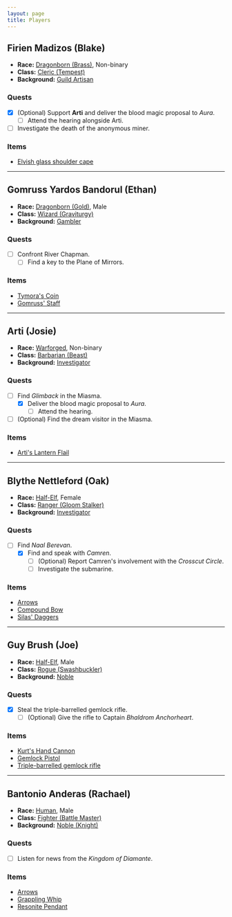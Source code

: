 ```yaml
---
layout: page
title: Players
---
```


## **Firien Madizos (Blake)**

- **Race:** [Dragonborn (Brass)](https://2014.5e.tools/races.html#dragonborn%20(metallic)_ftd), Non-binary
- **Class:** [Cleric (Tempest)](https://2014.5e.tools/classes.html#cleric_phb,state:sub-tempest-phb=b1)
- **Background:** [Guild Artisan](https://2014.5e.tools/backgrounds.html#guild%20artisan_phb)

### Quests

- [x] (Optional) Support **Arti** and deliver the blood magic proposal to *Aura*.
  - [ ] Attend the hearing alongside Arti.
- [ ] Investigate the death of the anonymous miner.

### Items

- [Elvish glass shoulder cape](items#elvish-glass-shoulder-cape)

---

## **Gomruss Yardos Bandorul (Ethan)**

- **Race:** [Dragonborn (Gold)](https://2014.5e.tools/races.html#dragonborn%20(metallic)_ftd), Male
- **Class:** [Wizard (Graviturgy)](https://2014.5e.tools/classes.html#wizard_phb,state:sub-graviturgy-egw=b1)
- **Background:** [Gambler](https://2014.5e.tools/backgrounds.html#gambler_ai)

### Quests

- [ ] Confront River Chapman.
  - [ ] Find a key to the Plane of Mirrors.

### Items

- [Tymora's Coin](items#tymoras-coin)
- [Gomruss' Staff](items#gomruss-staff)

---

## **Arti (Josie)**

- **Race:** [Warforged](https://2014.5e.tools/races.html#warforged_erlw), Non-binary
- **Class:** [Barbarian (Beast)](https://2014.5e.tools/classes.html#barbarian_phb,state:sub-beast-tce=b1)
- **Background:** [Investigator](https://2014.5e.tools/backgrounds.html#investigator_vrgr)

### Quests

- [ ] Find *Glimback* in the Miasma.
  - [x] Deliver the blood magic proposal to *Aura*.
    - [ ] Attend the hearing.
- [ ] (Optional) Find the dream visitor in the Miasma.

### Items

- [Arti's Lantern Flail](items#crows-lantern-flail)

---

## **Blythe Nettleford (Oak)**

- **Race:** [Half-Elf](https://2014.5e.tools/races.html#half-elf_phb), Female
- **Class:** [Ranger (Gloom Stalker)](https://2014.5e.tools/classes.html#ranger_phb,state:sub-gloom-stalker-xge=b1)
- **Background:** [Investigator](https://2014.5e.tools/backgrounds.html#investigator_vrgr)

### Quests

- [ ] Find *Naal Berevan*.
  - [x] Find and speak with *Camren*.
    - [ ] (Optional) Report Camren's involvement with the *Crosscut Circle*.
    - [ ] Investigate the submarine.

### Items

- [Arrows](items#arrows-and-bolts)
- [Compound Bow](items#compound-bow)
- [Silas' Daggers](items#poison-blade-of-the-ambitious-assassin)

---

## **Guy Brush (Joe)**

- **Race:** [Half-Elf](https://2014.5e.tools/races.html#half-elf_phb), Male
- **Class:** [Rogue (Swashbuckler)](https://2014.5e.tools/classes.html#rogue_phb,state:sub-swashbuckler-xge=b1)
- **Background:** [Noble](https://2014.5e.tools/backgrounds.html#noble_phb)

### Quests

- [x] Steal the triple-barrelled gemlock rifle.
  - [ ] (Optional) Give the rifle to Captain *Bhaldrom Anchorheart*.

### Items

- [Kurt's Hand Cannon](items#hand-cannon)
- [Gemlock Pistol](items#gemlock-pistol)
- [Triple-barrelled gemlock rifle](items#triple-barrelled-gemlock-rifle)

---

## **Bantonio Anderas (Rachael)**

- **Race:** [Human](https://2014.5e.tools/races.html#human_phb), Male
- **Class:** [Fighter (Battle Master)](https://2014.5e.tools/classes.html#fighter_phb,state:sub-battle-master-phb=b1)
- **Background:** [Noble (Knight)](https://2014.5e.tools/backgrounds.html#variant%20noble%20(knight)_phb)

### Quests

- [ ] Listen for news from the *Kingdom of Diamante*.

### Items

- [Arrows](items#arrows-and-bolts)
- [Grappling Whip](items#grappling-whip)
- [Resonite Pendant](items#resonite-pendant)
